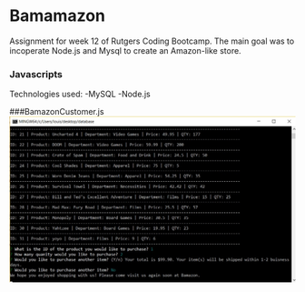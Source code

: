 # Bamamazon
Assignment for week 12 of Rutgers Coding Bootcamp. The main goal was to incoperate Node.js and Mysql to create an Amazon-like store.
### Javascripts
Technologies used:
-MySQL
-Node.js

###BamazonCustomer.js
![alt-text](https://github.com/zlouis/Bamamazon/blob/master/assets/images/customerpurchase.jpg)
